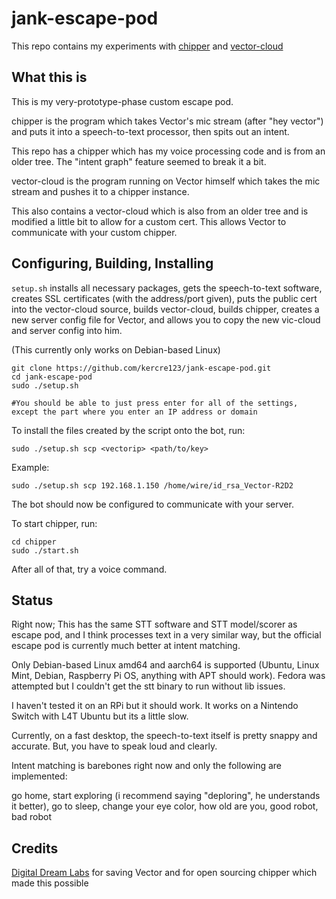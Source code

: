 # jank-escape-pod

This repo contains my experiments with [chipper](https://github.com/digital-dream-labs/chipper) and [vector-cloud](https://github.com/digital-dream-labs/vector-cloud)

## What this is

This is my very-prototype-phase custom escape pod.

chipper is the program which takes Vector's mic stream (after "hey vector") and puts it into a speech-to-text processor, then spits out an intent.

This repo has a chipper which has my voice processing code and is from an older tree. The "intent graph" feature seemed to break it a bit.

vector-cloud is the program running on Vector himself which takes the mic stream and pushes it to a chipper instance.

This also contains a vector-cloud which is also from an older tree and is modified a little bit to allow for a custom cert. This allows Vector to communicate with your custom chipper.

## Configuring, Building, Installing

`setup.sh` installs all necessary packages, gets the speech-to-text software, creates SSL certificates (with the address/port given), puts the public cert into the vector-cloud source, builds vector-cloud, builds chipper, creates a new server config file for Vector, and allows you to copy the new vic-cloud and server config into him.

(This currently only works on Debian-based Linux)

```
git clone https://github.com/kercre123/jank-escape-pod.git
cd jank-escape-pod
sudo ./setup.sh

#You should be able to just press enter for all of the settings, except the part where you enter an IP address or domain
```

To install the files created by the script onto the bot, run:

`sudo ./setup.sh scp <vectorip> <path/to/key>`

Example:

`sudo ./setup.sh scp 192.168.1.150 /home/wire/id_rsa_Vector-R2D2`

The bot should now be configured to communicate with your server.

To start chipper, run:

```
cd chipper
sudo ./start.sh
```

After all of that, try a voice command.


## Status

Right now; This has the same STT software and STT model/scorer as escape pod, and I think processes text in a very similar way, but the official escape pod is currently much better at intent matching.

Only Debian-based Linux amd64 and aarch64 is supported (Ubuntu, Linux Mint, Debian, Raspberry Pi OS, anything with APT should work). Fedora was attempted but I couldn't get the stt binary to run without lib issues.

I haven't tested it on an RPi but it should work. It works on a Nintendo Switch with L4T Ubuntu but its a little slow.

Currently, on a fast desktop, the speech-to-text itself is pretty snappy and accurate. But, you have to speak loud and clearly.

Intent matching is barebones right now and only the following are implemented:

go home, start exploring (i recommend saying "deploring", he understands it better), go to sleep, change your eye color, how old are you, good robot, bad robot

## Credits

[Digital Dream Labs](https://github.com/digital-dream-labs) for saving Vector and for open sourcing chipper which made this possible
